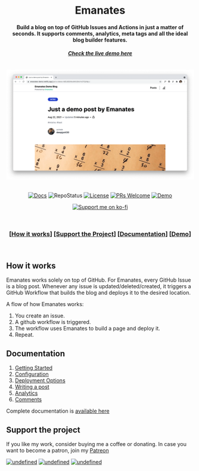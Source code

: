 <div align="center">
<h1>Emanates</h1>
<h4>Build a blog on top of GitHub Issues and Actions in just a matter of seconds. It supports comments, analytics, meta tags and all the ideal blog builder features.</h4>
<h4><i><a href="https://emanates-demo.netlify.app">Check the live demo here</a></i></h4>
</div>

<div align="center">
  <br>
    <img src=".github/emanates-demo.png">
</div>

<div align="center">

<br/>

[![Docs](https://img.shields.io/badge/Docs-Emanates-red.svg?style=for-the-badge)](https://emanates.deepjyoti30.dev) ![[RepoStatus](https://repostatus.deepjyoti30.dev)](https://apis.deepjyoti30.dev/repostatus/badge?repo=emanates%2Femanates-web&style=for-the-badge) [![License](https://img.shields.io/badge/License-MIT-pink.svg?style=for-the-badge)](LICENSE.md) [![PRs Welcome](https://img.shields.io/badge/PRs-welcome-lightblue.svg?style=for-the-badge)](http://makeapullrequest.com) [![Demo](https://img.shields.io/badge/Demo-Emanates-orange.svg?style=for-the-badge)](https://emanates-demo.netlify.app)

<p>
<a href="https://ko-fi.com/deepjyoti30"><img src="https://raw.githubusercontent.com/adi1090x/files/master/other/kofi.png" alt="Support me on ko-fi"></a>
</p>

<br/>

### \[[How it works](#how-it-works)] \[[Support the Project](#support-the-project)] \[[Documentation](#documentation)] \[[Demo](https://emanates-demo.netlify.app)]

<br/>
</div>

## How it works

Emanates works solely on top of GitHub. For Emanates, every GitHub Issue is a blog post. Whenever any issue is updated/deleted/created, it triggers a GitHub Workflow that builds the blog and deploys it to the desired location.

A flow of how Emanates works:

1. You create an issue.
2. A github workflow is triggered.
3. The workflow uses Emanates to build a page and deploy it.
4. Repeat.

## Documentation

1. [Getting Started](https://emanates.deepjyoti30.dev/docs/getting-started)
2. [Configuration](https://emanates.deepjyoti30.dev/docs/configuration)
3. [Deployment Options](https://emanates.deepjyoti30.dev/docs/configuration)
4. [Writing a post](https://emanates.deepjyoti30.dev/docs/writing-a-post)
5. [Analytics](https://emanates.deepjyoti30.dev/docs/analytics)
6. [Comments](https://emanates.deepjyoti30.dev/docs/comments)

Complete documentation is [available here](https://emanates.deepjyoti30.dev)

## Support the project

If you like my work, consider buying me a coffee or donating. In case you want to become a patron, join my [Patreon](https://www.patreon.com/deepjyoti30)

<p align="left">
<a href="https://www.paypal.me/deepjyoti30" target="_blank"><img alt="undefined" src="https://img.shields.io/badge/paypal-deepjyoti30-blue?style=for-the-badge&logo=paypal"></a>
<a href="https://www.patreon.com/deepjyoti30" target="_blank"><img alt="undefined" src="https://img.shields.io/badge/Patreon-deepjyoti30-orange?style=for-the-badge&logo=patreon"></a>
<a href="https://ko-fi.com/deepjyoti30" target="_blank"><img alt="undefined" src="https://img.shields.io/badge/KoFi-deepjyoti30-red?style=for-the-badge&logo=ko-fi"></a>
</p>